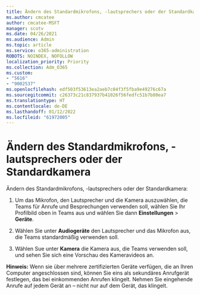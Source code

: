 ```yaml
---
title: Ändern des Standardmikrofons, -lautsprechers oder der Standardkamera
ms.author: cmcatee
author: cmcatee-MSFT
manager: scotv
ms.date: 04/26/2021
ms.audience: Admin
ms.topic: article
ms.service: o365-administration
ROBOTS: NOINDEX, NOFOLLOW
localization_priority: Priority
ms.collection: Adm_O365
ms.custom:
- "5616"
- "9002537"
ms.openlocfilehash: edf503f53613ea2aeb7c04f3f5fba9e49276c67a
ms.sourcegitcommit: c26373c21c837937b41026f56fedfc51b7b80ea7
ms.translationtype: HT
ms.contentlocale: de-DE
ms.lasthandoff: 01/12/2022
ms.locfileid: "61972005"
---
```

# <a name="change-your-default-mic-speaker-or-camera"></a>Ändern des Standardmikrofons, -lautsprechers oder der Standardkamera

Ändern des Standardmikrofons, -lautsprechers oder der Standardkamera:

1. Um das Mikrofon, den Lautsprecher und die Kamera auszuwählen, die Teams für Anrufe und Besprechungen verwenden soll, wählen Sie Ihr Profilbild oben in Teams aus und wählen Sie dann **Einstellungen** > **Geräte**.

1. Wählen Sie unter **Audiogeräte** den Lautsprecher und das Mikrofon aus, die Teams standardmäßig verwenden soll. 

1. Wählen Sue unter **Kamera** die Kamera aus, die Teams verwenden soll, und sehen Sie sich eine Vorschau des Kameravideos an. 

**Hinweis:** Wenn sie über mehrere zertifizierten Geräte verfügen, die an Ihren Computer angeschlossen sind, können Sie eins als sekundäres Anrufgerät festlegen, das bei einkommenden Anrufen klingelt. Nehmen Sie eingehende Anrufe auf jedem Gerät an – nicht nur auf dem Gerät, das klingelt.